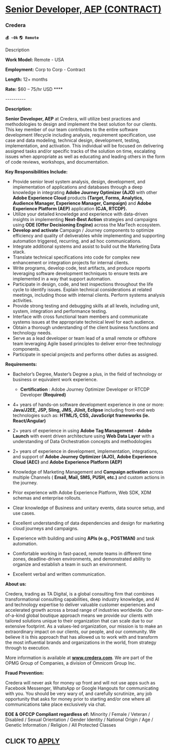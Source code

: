 # [Senior Developer, AEP (CONTRACT)](https://www.remotewlb.com/apply/senior-developer-aep-contract)  
### Credera  
#### `💰 ~0k` `🌎 Remote`  

Description

**Work Model:** Remote - USA

**Employment:** Corp to Corp - Contract

**Length:** 12+ months

**Rate:** $60 – 75/hr USD ****

\----------

**Description:**

**Senior Developer, AEP** at Credera, will utilize best practices and methodologies to design and implement the best solution for our clients. This key member of our team contributes to the entire software development lifecycle including analysis, requirement specification, use case and data modeling, technical design, development, testing, implementation, and activation. This individual will be focused on delivering assigned tasks and/or specific tracks of the solution on time, escalating issues when appropriate as well as educating and leading others in the form of code reviews, workshops, and documentation.

**Key Responsibilities Include:**

  * Provide senior level system analysis, design, development, and implementation of applications and databases through a deep knowledge in integrating **Adobe Journey Optimizer (AJO)** with other **Adobe Experience Cloud** products **(Target, Forms, Analytics, Audience Manager, Experience Manager, Campaign)** and **Adobe Experience Platform (AEP)** application **(CJA, RTCDP).**
  * Utilize your detailed knowledge and experience with data-driven insights in implementing **Next-Best Action** strategies and campaigns using **ODE (Offer Decisioning Engine)** across the MarTech ecosystem.
  * **Develop and activate** Campaign / Journey components to optimize efficiency and quality of deliverables while implementing and supporting automation triggered, recurring, and ad hoc communications.
  * Integrate additional systems and assist to build out the Marketing Data stack.
  * Translate technical specifications into code for complex new enhancement or integration projects for internal clients.
  * Write programs, develop code, test artifacts, and produce reports leveraging software development techniques to ensure tests are implemented in a way that support automation.
  * Participate in design, code, and test inspections throughout the life cycle to identify issues. Explain technical considerations at related meetings, including those with internal clients. Perform systems analysis activities.
  * Provide strong testing and debugging skills at all levels, including unit, system, integration and performance testing.
  * Interface with cross functional team members and communicate systems issues at the appropriate technical level for each audience.
  * Obtain a thorough understanding of the client business functions and technology needs.
  * Serve as a lead developer or team lead of a small remote or offshore team leveraging Agile based principles to deliver error-free technology components.
  * Participate in special projects and performs other duties as assigned.

**Requirements:**

  * Bachelor’s Degree, Master’s Degree a plus, in the field of technology or business or equivalent work experience.
    * **Certification** : Adobe Journey Optimizer Developer or RTCDP Developer **(Required)**

  * 4+ years of hands-on software development experience in one or more: **Java/J2EE, JSP, Sling, JMS, JUnit, Eclipse** including front-end web technologies such as: **HTML/5, CSS, JavaScript frameworks (ie. React/Angular)**
  * 2+ years of experience in using **Adobe Tag Management** \- **Adobe Launch** with event driven architecture using **Web Data Layer** with a understanding of Data Orchestration concepts and methodologies 
  * 2+ years of experience in development, implementation, integrations, and support of **Adobe Journey Optimizer (AJO),** **Adobe Experience Cloud (AEC)** and **Adobe Experience Platform (AEP)**
  * Knowledge of Marketing Management and **Campaign activation** across multiple Channels ( **Email, Mail, SMS, PUSH, etc.)** and custom actions in the journey. 
  * Prior experience with Adobe Experience Platform, Web SDK, XDM schemas and enterprise rollouts. 
  * Clear knowledge of Business and unitary events, data source setup, and use cases. 
  * Excellent understanding of data dependencies and design for marketing cloud journeys and campaigns.
  * Experience with building and using **APIs (e.g., POSTMAN)** and task automation.
  * Comfortable working in fast-paced, remote teams in different time zones, deadline-driven environments, and demonstrated ability to organize and establish a team in such an environment.
  * Excellent verbal and written communication.

**About us:**

Credera, trading as TA Digital, is a global consulting firm that combines transformational consulting capabilities, deep industry knowledge, and AI and technology expertise to deliver valuable customer experiences and accelerated growth across a broad range of industries worldwide. Our one-of-a-kind global boutique approach means we provide our clients with tailored solutions unique to their organization that can scale due to our extensive footprint. As a values-led organization, our mission is to make an extraordinary impact on our clients, our people, and our community. We believe it is this approach that has allowed us to work with and transform the most influential brands and organizations in the world, from strategy through to execution.

More information is available at **www.credera.com**. We are part of the OPMG Group of Companies, a division of Omnicom Group Inc.

**Fraud Prevention:**

Credera will never ask for money up front and will not use apps such as Facebook Messenger, WhatsApp or Google Hangouts for communicating with you. You should be very wary of, and carefully scrutinize, any job opportunity that asks for money prior to starting and/or one where all communications take place exclusively via chat.

**EOE & OFCCP Compliant regardless of:** Minority / Female / Veteran / Disabled / Sexual Orientation / Gender Identity / National Origin / Age / Genetic Information / Religion / All Protected Classes

  
## CLICK TO [APPLY](https://www.remotewlb.com/apply/senior-developer-aep-contract)

